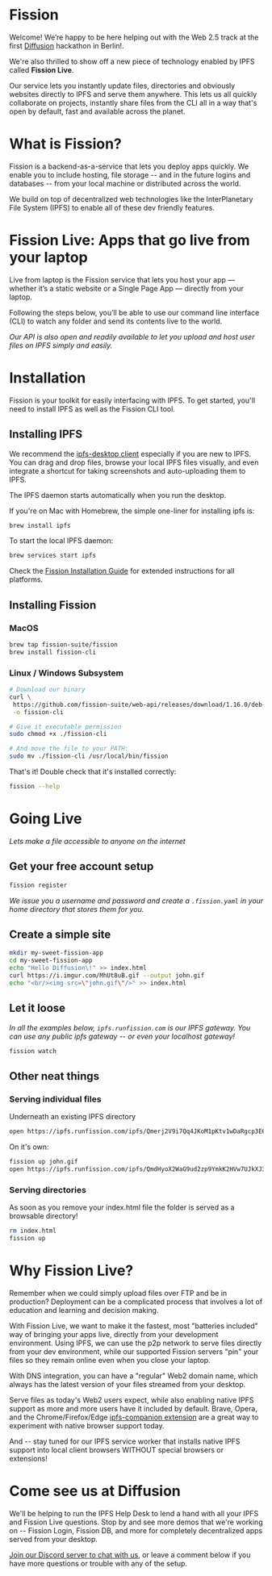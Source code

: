 # Fission
Welcome! We’re happy to be here helping out with the Web 2.5 track at the first [Diffusion](https://diffusion.events) hackathon in Berlin!.

We're also thrilled to show off a new piece of technology enabled by IPFS called **Fission Live**.

Our service lets you instantly update files, directories and obviously websites directly to IPFS and serve them anywhere. This lets us all quickly collaborate on projects, instantly share files from the CLI all in a way that's open by default, fast and available across the planet.

# What is Fission?

Fission is a backend-as-a-service that lets you deploy apps quickly. We enable you to include hosting, file storage -- and in the future logins and databases -- from your local machine or distributed across the world.

We build on top of decentralized web technologies like the InterPlanetary File System (IPFS) to enable all of these dev friendly features.

# Fission Live: Apps that go live from your laptop

Live from laptop is the Fission service that lets you host your app — whether it’s a static website or a Single Page App — directly from your laptop.

Following the steps below, you’ll be able to use our command line interface (CLI) to watch any folder and send its contents live to the world.

_Our API is also open and readily available to let you upload and host user files on IPFS simply and easily._

# Installation

Fission is your toolkit for easily interfacing with IPFS. To get started, you'll need to install IPFS as well as the Fission CLI tool.

## Installing IPFS

We recommend the [ipfs-desktop client](https://github.com/ipfs-shipyard/ipfs-desktop) especially if you are new to IPFS. You can drag and drop files, browse your local IPFS files visually, and even integrate a shortcut for taking screenshots and auto-uploading them to IPFS.

The IPFS daemon starts automatically when you run the desktop.

If you're on Mac with Homebrew, the simple one-liner for installing ipfs is:

```bash
brew install ipfs
```

To start the local IPFS daemon:

```bash
brew services start ipfs
```

Check the [Fission Installation Guide](https://guide.fission.codes/installation) for extended instructions for all platforms.

## Installing Fission

### MacOS
```bash
brew tap fission-suite/fission
brew install fission-cli
```

### Linux / Windows Subsystem

```bash
# Download our binary
curl \
 https://github.com/fission-suite/web-api/releases/download/1.16.0/deb-cli \
 -o fission-cli

# Give it executable permission
sudo chmod +x ./fission-cli

# And move the file to your PATH:
sudo mv ./fission-cli /usr/local/bin/fission
```

That's it! Double check that it's installed correctly:

```bash
fission --help
```

# Going Live

_Lets make a file accessible to anyone on the internet_

## Get your free account setup

```bash
fission register
```

_We issue you a username and password and create a `.fission.yaml` in your home directory that stores them for you._

## Create a simple site

```bash
mkdir my-sweet-fission-app
cd my-sweet-fission-app
echo "Hello Diffusion\!" >> index.html
curl https://i.imgur.com/MhUt8uB.gif --output john.gif
echo "<br/><img src=\"john.gif\"/>" >> index.html
```

## Let it loose

_In all the examples below, `ipfs.runfission.com` is our IPFS gateway. You can use any public ipfs gateway -- or even your localhost gateway!_


```bash
fission watch
```

## Other neat things

### Serving individual files

Underneath an existing IPFS directory

```bash
open https://ipfs.runfission.com/ipfs/Qmerj2V9i7Qq4JKoM1pKtv1wDaRgcp3E6mMPcZEEBx5Uij/john.gif
```

On it's own:

```bash
fission up john.gif
open https://ipfs.runfission.com/ipfs/QmdHyoX2WaG9ud2zp9YmkK2HVw7UJkXJ3GViuFTVTCaHMX
```

### Serving directories

As soon as you remove your index.html file the folder is served as a browsable directory!

```bash
rm index.html
fission up
```

# Why Fission Live?

Remember when we could simply upload files over FTP and be in production? Deployment can be a complicated process that involves a lot of education and learning and decision making.

With Fission Live, we want to make it the fastest, most "batteries included" way of bringing your apps live, directly from your development environment. Using IPFS, we can use the p2p network to serve files directly from your dev environment, while our supported Fission servers "pin" your files so they remain online even when you close your laptop.

With DNS integration, you can have a "regular" Web2 domain name, which always has the latest version of your files streamed from your desktop.

Serve files as today's Web2 users expect, while also enabling native IPFS support as more and more users have it included by default. Brave, Opera, and the Chrome/Firefox/Edge [ipfs-companion extension](https://github.com/ipfs-shipyard/ipfs-companion#ipfs-companion) are a great way to experiment with native browser support today.

And -- stay tuned for our IPFS service worker that installs native IPFS support into local client browsers WITHOUT special browsers or extensions!

# Come see us at Diffusion

We'll be helping to run the IPFS Help Desk to lend a hand with all your IPFS and Fission Live questions. Stop by and see more demos that we're working on -- Fission Login, Fission DB, and more for completely decentralized apps served from your desktop.

[Join our Discord server to chat with us](https://fission.codes/discord), or leave a comment below if you have more questions or trouble with any of the setup.
